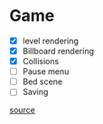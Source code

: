 # Game

- [X] level rendering
- [X] Billboard rendering
- [X] Collisions
- [ ] Pause menu
- [ ] Bed scene
- [ ] Saving

[source](https://m.vk.com/@new_forwardls_ru-100-most-common-dreams-and-their-meanings-dream-interpretati)